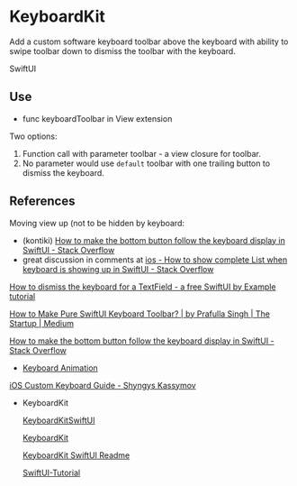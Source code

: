 # KeyboardKit

Add a custom software keyboard toolbar above the keyboard with ability to swipe toolbar down to dismiss the toolbar with the keyboard.

SwiftUI


## Use
* func keyboardToolbar in View extension

Two options:
1. Function call with parameter toolbar - a view closure for toolbar.
2. No parameter would use `default` toolbar with one trailing button to  dismiss the keyboard. 


## References

Moving view up (not to be hidden by keyboard:

* (kontiki) [How to make the bottom button follow the keyboard display in SwiftUI - Stack Overflow](https://stackoverflow.com/a/57743709/11793043)
* great discussion in comments at [ios - How to show complete List when keyboard is showing up in SwiftUI - Stack Overflow](https://stackoverflow.com/a/56718632/11793043)


[How to dismiss the keyboard for a TextField - a free SwiftUI by Example tutorial](https://www.hackingwithswift.com/quick-start/swiftui/how-to-dismiss-the-keyboard-for-a-textfield)

[How to Make Pure SwiftUI Keyboard Toolbar? | by Prafulla Singh | The Startup | Medium](https://medium.com/swlh/how-to-make-pure-swiftui-keyboard-toolbar-16a3d092b4df)

[How to make the bottom button follow the keyboard display in SwiftUI - Stack Overflow](https://stackoverflow.com/a/57743709)


* [Keyboard Animation](https://stackoverflow.com/a/57743709/11793043)

[iOS Custom Keyboard Guide - Shyngys Kassymov](https://shyngys.com/ios-custom-keyboard-guide)


* KeyboardKit

    [KeyboardKitSwiftUI](https://github.com/danielsaidi/KeyboardKitSwiftUI)

    [KeyboardKit](https://github.com/danielsaidi/KeyboardKit)

    [KeyboardKit SwiftUI Readme](https://github.com/danielsaidi/KeyboardKit/blob/master/Readmes/SwiftUI.md)

    [SwiftUI-Tutorial](https://github.com/danielsaidi/KeyboardKit/blob/master/Readmes/SwiftUI-Tutorial.md)
